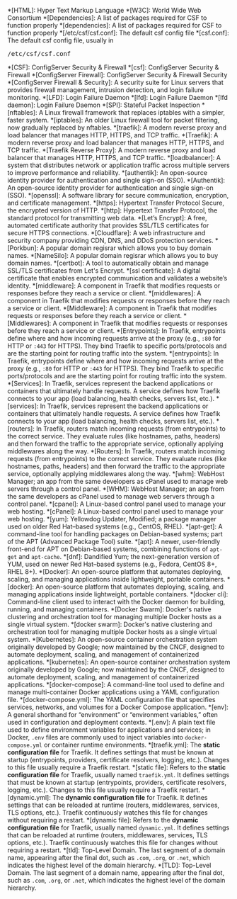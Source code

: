*[HTML]: Hyper Text Markup Language
*[W3C]: World Wide Web Consortium
*[Dependencies]: A list of packages required for CSF to function properly
*[dependencies]: A list of packages required for CSF to function properly
*[/etc/csf/csf.conf]: The default csf config file
*[csf.conf]: The default csf config file, usually in <pre>/etc/csf/csf.conf</pre>
*[CSF]: ConfigServer Security & Firewall
*[csf]: ConfigServer Security & Firewall
*[ConfigServer Firewall]: ConfigServer Security & Firewall Security
*[ConfigServer Firewall & Security]: A security suite for Linux servers that provides firewall management, intrusion detection, and login failure monitoring.
*[LFD]: Login Failure Daemon
*[lfd]: Login Failure Daemon
*[lfd daemon]: Login Failure Daemon
*[SPI]: Stateful Packet Inspection
*[nftables]: A Linux firewall framework that replaces iptables with a simpler, faster system.
*[iptables]: An older Linux firewall tool for packet filtering, now gradually replaced by nftables.
*[traefik]: A modern reverse proxy and load balancer that manages HTTP, HTTPS, and TCP traffic.
*[Traefik]: A modern reverse proxy and load balancer that manages HTTP, HTTPS, and TCP traffic.
*[Traefik Reverse Proxy]: A modern reverse proxy and load balancer that manages HTTP, HTTPS, and TCP traffic.
*[loadbalancer]: A system that distributes network or application traffic across multiple servers to improve performance and reliability.
*[authentik]: An open-source identity provider for authentication and single sign-on (SSO).
*[Authentik]: An open-source identity provider for authentication and single sign-on (SSO).
*[openssl]: A software library for secure communication, encryption, and certificate management.
*[https]: Hypertext Transfer Protocol Secure, the encrypted version of HTTP.
*[http]: Hypertext Transfer Protocol, the standard protocol for transmitting web data.
*[Let’s Encrypt]: A free, automated certificate authority that provides SSL/TLS certificates for secure HTTPS connections.
*[Cloudflare]: A web infrastructure and security company providing CDN, DNS, and DDoS protection services.
*[Porkbun]: A popular domain regisrar which allows you to buy domain names.
*[NameSilo]: A popular domain regisrar which allows you to buy domain names.
*[certbot]: A tool to automatically obtain and manage SSL/TLS certificates from Let's Encrypt.
*[ssl certificate]: A digital certificate that enables encrypted communication and validates a website’s identity.
*[middleware]: A component in Traefik that modifies requests or responses before they reach a service or client.
*[middlewares]: A component in Traefik that modifies requests or responses before they reach a service or client.
*[Middleware]: A component in Traefik that modifies requests or responses before they reach a service or client.
*[Middlewares]: A component in Traefik that modifies requests or responses before they reach a service or client.
*[Entrypoints]: In Traefik, entrypoints define where and how incoming requests arrive at the proxy (e.g., <code>:80</code> for HTTP or <code>:443</code> for HTTPS). They bind Traefik to specific ports/protocols and are the starting point for routing traffic into the system.
*[entrypoints]: In Traefik, entrypoints define where and how incoming requests arrive at the proxy (e.g., <code>:80</code> for HTTP or <code>:443</code> for HTTPS). They bind Traefik to specific ports/protocols and are the starting point for routing traffic into the system.
*[Services]: In Traefik, services represent the backend applications or containers that ultimately handle requests. A service defines how Traefik connects to your app (load balancing, health checks, servers list, etc.).
*[services]: In Traefik, services represent the backend applications or containers that ultimately handle requests. A service defines how Traefik connects to your app (load balancing, health checks, servers list, etc.).
*[routers]: In Traefik, routers match incoming requests (from entrypoints) to the correct service. They evaluate rules (like hostnames, paths, headers) and then forward the traffic to the appropriate service, optionally applying middlewares along the way.
*[Routers]: In Traefik, routers match incoming requests (from entrypoints) to the correct service. They evaluate rules (like hostnames, paths, headers) and then forward the traffic to the appropriate service, optionally applying middlewares along the way.
*[whm]: WebHost Manager; an app from the same developers as cPanel used to manage web servers through a control panel.
*[WHM]: WebHost Manager; an app from the same developers as cPanel used to manage web servers through a control panel.
*[cpanel]: A Linux-based control panel used to manage your web hosting.
*[cPanel]: A Linux-based control panel used to manage your web hosting.
*[yum]: Yellowdog Updater, Modified; a package manager used on older Red Hat–based systems (e.g., CentOS, RHEL).
*[apt-get]: A command-line tool for handling packages on Debian-based systems; part of the APT (Advanced Package Tool) suite.
*[apt]: A newer, user-friendly front-end for APT on Debian-based systems, combining functions of `apt-get` and `apt-cache`.
*[dnf]: Dandified Yum; the next-generation version of YUM, used on newer Red Hat–based systems (e.g., Fedora, CentOS 8+, RHEL 8+).
*[Docker]: An open-source platform that automates deploying, scaling, and managing applications inside lightweight, portable containers.
*[docker]: An open-source platform that automates deploying, scaling, and managing applications inside lightweight, portable containers.
*[docker cli]: Command-line client used to interact with the Docker daemon for building, running, and managing containers.
*[Docker Swarm]: Docker's native clustering and orchestration tool for managing multiple Docker hosts as a single virtual system.
*[docker swarm]: Docker's native clustering and orchestration tool for managing multiple Docker hosts as a single virtual system.
*[Kubernetes]: An open-source container orchestration system originally developed by Google; now maintained by the CNCF, designed to automate deployment, scaling, and management of containerized applications.
*[kubernetes]: An open-source container orchestration system originally developed by Google; now maintained by the CNCF, designed to automate deployment, scaling, and management of containerized applications.
*[docker-compose]: A command-line tool used to define and manage multi-container Docker applications using a YAML configuration file.
*[docker-compose.yml]: The YAML configuration file that specifies services, networks, and volumes for a Docker Compose application.
*[env]: A general shorthand for “environment” or “environment variables,” often used in configuration and deployment contexts.
*[.env]: A plain text file used to define environment variables for applications and services; in Docker, `.env` files are commonly used to inject variables into `docker-compose.yml` or container runtime environments.
*[traefik.yml]: The <b>static configuration file</b> for Traefik. It defines settings that must be known at startup (entrypoints, providers, certificate resolvers, logging, etc.). Changes to this file usually require a Traefik restart.
*[static file]: Refers to the <b>static configuration file</b> for Traefik, usually named <code>traefik.yml</code>. It defines settings that must be known at startup (entrypoints, providers, certificate resolvers, logging, etc.). Changes to this file usually require a Traefik restart.
*[dynamic.yml]: The <b>dynamic configuration file</b> for Traefik. It defines settings that can be reloaded at runtime (routers, middlewares, services, TLS options, etc.). Traefik continuously watches this file for changes without requiring a restart.
*[dynamic file]: Refers to the <b>dynamic configuration file</b> for Traefik, usually named <code>dynamic.yml</code>. It defines settings that can be reloaded at runtime (routers, middlewares, services, TLS options, etc.). Traefik continuously watches this file for changes without requiring a restart.
*[tld]: Top-Level Domain. The last segment of a domain name, appearing after the final dot, such as <code>.com</code>, <code>.org</code>, or <code>.net</code>, which indicates the highest level of the domain hierarchy.
*[TLD]: Top-Level Domain. The last segment of a domain name, appearing after the final dot, such as <code>.com</code>, <code>.org</code>, or <code>.net</code>, which indicates the highest level of the domain hierarchy.